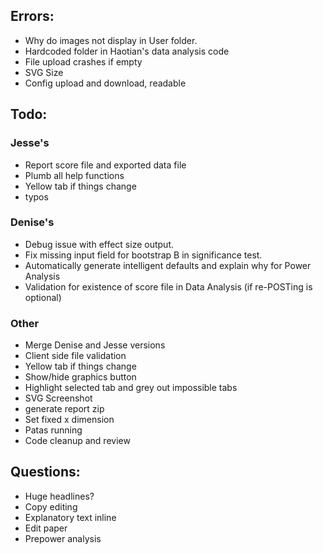 ## Errors:
* Why do images not display in User folder.
* Hardcoded folder in Haotian's data analysis code
* File upload crashes if empty
* SVG Size
* Config upload and download, readable

## Todo:
### Jesse's
* Report score file and exported data file
* Plumb all help functions
* Yellow tab if things change
* typos
### Denise's
* Debug issue with effect size output.
* Fix missing input field for bootstrap B in significance test.
* Automatically generate intelligent defaults and explain why for Power Analysis
* Validation for existence of score file in Data Analysis (if re-POSTing is optional)
### Other
* Merge Denise and Jesse versions
* Client side file validation
* Yellow tab if things change
* Show/hide graphics button
* Highlight selected tab and grey out impossible tabs
* SVG Screenshot
* generate report zip
* Set fixed x dimension
* Patas running
* Code cleanup and review

## Questions:
* Huge headlines?
* Copy editing
* Explanatory text inline
* Edit paper
* Prepower analysis
